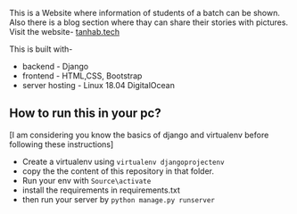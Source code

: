 This is a Website where information of students of a batch can be shown. Also there is a blog section where thay can share their stories with pictures.
Visit the website-
[tanhab.tech](tanhab.tech)

This is built with-
  * backend - Django
  * frontend - HTML,CSS, Bootstrap 
  * server hosting - Linux 18.04 DigitalOcean


## How to run this in your pc?
[I am considering you know the basics of django and virtualenv before following these instructions]

* Create a virtualenv using `virtualenv djangoprojectenv`
* copy the the content of this repository in that folder.
* Run your env with `Source\activate`
* install the requirements in requirements.txt
* then run your server by `python manage.py runserver`




